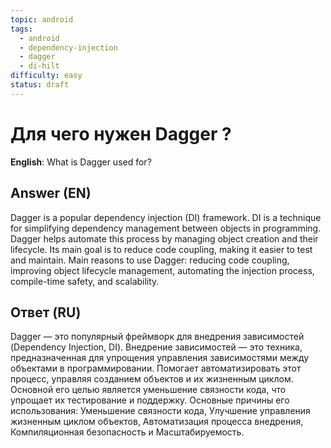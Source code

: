```yaml
---
topic: android
tags:
  - android
  - dependency-injection
  - dagger
  - di-hilt
difficulty: easy
status: draft
---
```


# Для чего нужен Dagger ?

**English**: What is Dagger used for?

## Answer (EN)
Dagger is a popular dependency injection (DI) framework. DI is a technique for simplifying dependency management between objects in programming. Dagger helps automate this process by managing object creation and their lifecycle. Its main goal is to reduce code coupling, making it easier to test and maintain. Main reasons to use Dagger: reducing code coupling, improving object lifecycle management, automating the injection process, compile-time safety, and scalability.

## Ответ (RU)
Dagger — это популярный фреймворк для внедрения зависимостей (Dependency Injection, DI). Внедрение зависимостей — это техника, предназначенная для упрощения управления зависимостями между объектами в программировании. Помогает автоматизировать этот процесс, управляя созданием объектов и их жизненным циклом. Основной его целью является уменьшение связности кода, что упрощает их тестирование и поддержку. Основные причины его использования: Уменьшение связности кода, Улучшение управления жизненным циклом объектов, Автоматизация процесса внедрения, Компиляционная безопасность и Масштабируемость.

